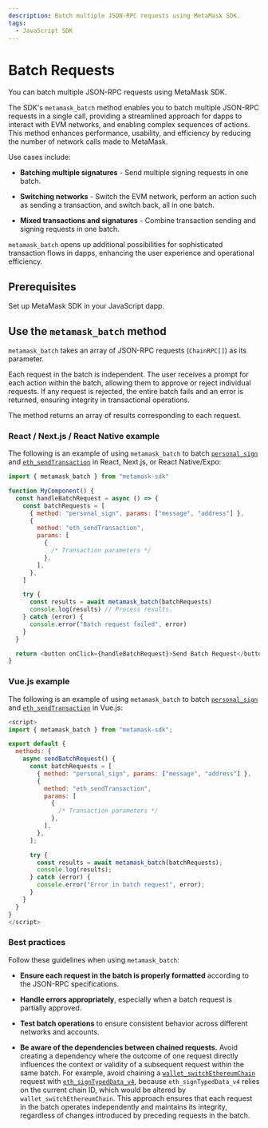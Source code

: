 ```yaml
---
description: Batch multiple JSON-RPC requests using MetaMask SDK.
tags:
  - JavaScript SDK
---
```


# Batch Requests

You can batch multiple JSON-RPC requests using MetaMask SDK.

The SDK's `metamask_batch` method enables you to batch multiple JSON-RPC requests in a single call,
providing a streamlined approach for dapps to interact with EVM networks, and enabling complex
sequences of actions.
This method enhances performance, usability, and efficiency by reducing the number of network calls
made to MetaMask.

Use cases include:

- **Batching multiple signatures** - Send multiple signing requests in one batch.

- **Switching networks** - Switch the EVM network, perform an action such as sending a transaction,
  and switch back, all in one batch.

- **Mixed transactions and signatures** - Combine transaction sending and signing requests in one batch.

`metamask_batch` opens up additional possibilities for sophisticated transaction flows in dapps,
enhancing the user experience and operational efficiency.

## Prerequisites

Set up MetaMask SDK in your JavaScript dapp.

## Use the `metamask_batch` method

`metamask_batch` takes an array of JSON-RPC requests (`ChainRPC[]`) as its parameter.

Each request in the batch is independent.
The user receives a prompt for each action within the batch, allowing them to approve or reject
individual requests.
If any request is rejected, the entire batch fails and an error is returned, ensuring integrity in
transactional operations.

The method returns an array of results corresponding to each request.

### React / Next.js / React Native example

The following is an example of using `metamask_batch` to batch
[`personal_sign`](/wallet/reference/json-rpc-methods/personal_sign) and
[`eth_sendTransaction`](/wallet/reference/json-rpc-methods/eth_sendtransaction) in React, Next.js, or React Native/Expo:

```javascript title="index.js"
import { metamask_batch } from "metamask-sdk"

function MyComponent() {
  const handleBatchRequest = async () => {
    const batchRequests = [
      { method: "personal_sign", params: ["message", "address"] },
      {
        method: "eth_sendTransaction",
        params: [
          {
            /* Transaction parameters */
          },
        ],
      },
    ]

    try {
      const results = await metamask_batch(batchRequests)
      console.log(results) // Process results.
    } catch (error) {
      console.error("Batch request failed", error)
    }
  }

  return <button onClick={handleBatchRequest}>Send Batch Request</button>
}
```

### Vue.js example

The following is an example of using `metamask_batch` to batch
[`personal_sign`](/wallet/reference/json-rpc-methods/personal_sign) and
[`eth_sendTransaction`](/wallet/reference/json-rpc-methods/eth_sendtransaction) in Vue.js:

```javascript title="App.vue"
<script>
import { metamask_batch } from "metamask-sdk";

export default {
  methods: {
    async sendBatchRequest() {
      const batchRequests = [
        { method: "personal_sign", params: ["message", "address"] },
        {
          method: "eth_sendTransaction",
          params: [
            {
              /* Transaction parameters */
            },
          ],
        },
      ];

      try {
        const results = await metamask_batch(batchRequests);
        console.log(results);
      } catch (error) {
        console.error("Error in batch request", error);
      }
    }
  }
}
</script>
```

### Best practices

Follow these guidelines when using `metamask_batch`:

- **Ensure each request in the batch is properly formatted** according to the JSON-RPC specifications.

- **Handle errors appropriately**, especially when a batch request is partially approved.

- **Test batch operations** to ensure consistent behavior across different networks and accounts.

- **Be aware of the dependencies between chained requests.**
  Avoid creating a dependency where the outcome of one request directly influences the context or
  validity of a subsequent request within the same batch.
  For example, avoid chaining a [`wallet_switchEthereumChain`](/wallet/reference/json-rpc-methods/wallet_switchethereumchain)
  request with [`eth_signTypedData_v4`](/wallet/reference/json-rpc-methods/eth_signtypeddata_v4), because
  `eth_signTypedData_v4` relies on the current chain ID, which would be altered by `wallet_switchEthereumChain`.
  This approach ensures that each request in the batch operates independently and maintains its
  integrity, regardless of changes introduced by preceding requests in the batch.
